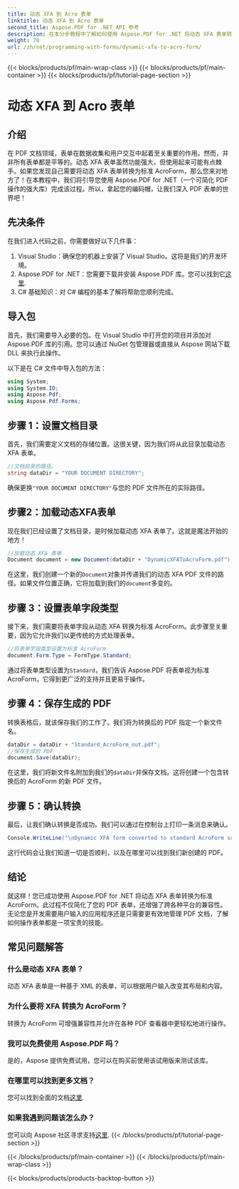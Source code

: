 ```yaml
---
title: 动态 XFA 到 Acro 表单
linktitle: 动态 XFA 到 Acro 表单
second_title: Aspose.PDF for .NET API 参考
description: 在本分步教程中了解如何使用 Aspose.PDF for .NET 将动态 XFA 表单转换为标准 AcroForms。
weight: 70
url: /zh/net/programming-with-forms/dynamic-xfa-to-acro-form/
---
```


{{< blocks/products/pf/main-wrap-class >}}
{{< blocks/products/pf/main-container >}}
{{< blocks/products/pf/tutorial-page-section >}}

# 动态 XFA 到 Acro 表单

## 介绍

在 PDF 文档领域，表单在数据收集和用户交互中起着至关重要的作用。然而，并非所有表单都是平等的。动态 XFA 表单虽然功能强大，但使用起来可能有点棘手。如果您发现自己需要将动态 XFA 表单转换为标准 AcroForm，那么您来对地方了！在本教程中，我们将引导您使用 Aspose.PDF for .NET（一个可简化 PDF 操作的强大库）完成该过程。所以，拿起您的编码帽，让我们深入 PDF 表单的世界吧！

## 先决条件

在我们进入代码之前，你需要做好以下几件事：

1. Visual Studio：确保您的机器上安装了 Visual Studio。这将是我们的开发环境。
2.  Aspose.PDF for .NET：您需要下载并安装 Aspose.PDF 库。您可以找到它[这里](https://releases.aspose.com/pdf/net/).
3. C# 基础知识：对 C# 编程的基本了解将帮助您顺利完成。

## 导入包

首先，我们需要导入必要的包。在 Visual Studio 中打开您的项目并添加对 Aspose.PDF 库的引用。您可以通过 NuGet 包管理器或直接从 Aspose 网站下载 DLL 来执行此操作。

以下是在 C# 文件中导入包的方法：

```csharp
using System;
using System.IO;
using Aspose.Pdf;
using Aspose.Pdf.Forms;
```

## 步骤 1：设置文档目录

首先，我们需要定义文档的存储位置。这很关键，因为我们将从此目录加载动态 XFA 表单。

```csharp
//文档目录的路径。
string dataDir = "YOUR DOCUMENT DIRECTORY";
```

确保更换`"YOUR DOCUMENT DIRECTORY"`与您的 PDF 文件所在的实际路径。

## 步骤2：加载动态XFA表单

现在我们已经设置了文档目录，是时候加载动态 XFA 表单了。这就是魔法开始的地方！

```csharp
//加载动态 XFA 表单
Document document = new Document(dataDir + "DynamicXFAToAcroForm.pdf");
```

在这里，我们创建一个新的`Document`对象并传递我们的动态 XFA PDF 文件的路径。如果文件位置正确，它将加载到我们的`document`多变的。

## 步骤 3：设置表单字段类型

接下来，我们需要将表单字段从动态 XFA 转换为标准 AcroForm。此步骤至关重要，因为它允许我们以更传统的方式处理表单。

```csharp
//将表单字段类型设置为标准 AcroForm
document.Form.Type = FormType.Standard;
```

通过将表单类型设置为`Standard`，我们告诉 Aspose.PDF 将表单视为标准 AcroForm，它得到更广泛的支持并且更易于操作。

## 步骤 4：保存生成的 PDF

转换表格后，就该保存我们的工作了。我们将为转换后的 PDF 指定一个新文件名。

```csharp
dataDir = dataDir + "Standard_AcroForm_out.pdf";
//保存生成的 PDF
document.Save(dataDir);
```

在这里，我们将新文件名附加到我们的`dataDir`并保存文档。这将创建一个包含转换后的 AcroForm 的新 PDF 文件。

## 步骤 5：确认转换

最后，让我们确认转换是否成功。我们可以通过在控制台上打印一条消息来确认。

```csharp
Console.WriteLine("\nDynamic XFA form converted to standard AcroForm successfully.\nFile saved at " + dataDir);
```

这行代码会让我们知道一切是否顺利，以及在哪里可以找到我们新创建的 PDF。

## 结论

就这样！您已成功使用 Aspose.PDF for .NET 将动态 XFA 表单转换为标准 AcroForm。此过程不仅简化了您的 PDF 表单，还增强了跨各种平台的兼容性。无论您是开发需要用户输入的应用程序还是只需要更有效地管理 PDF 文档，了解如何操作表单都是一项宝贵的技能。

## 常见问题解答

### 什么是动态 XFA 表单？
动态 XFA 表单是一种基于 XML 的表单，可以根据用户输入改变其布局和内容。

### 为什么要将 XFA 转换为 AcroForm？
转换为 AcroForm 可增强兼容性并允许在各种 PDF 查看器中更轻松地进行操作。

### 我可以免费使用 Aspose.PDF 吗？
是的，Aspose 提供免费试用，您可以在购买前使用该试用版来测试该库。

### 在哪里可以找到更多文档？
您可以找到全面的文档[这里](https://reference.aspose.com/pdf/net/).

### 如果我遇到问题该怎么办？
您可以向 Aspose 社区寻求支持[这里](https://forum.aspose.com/c/pdf/10).
{{< /blocks/products/pf/tutorial-page-section >}}

{{< /blocks/products/pf/main-container >}}
{{< /blocks/products/pf/main-wrap-class >}}

{{< blocks/products/products-backtop-button >}}
